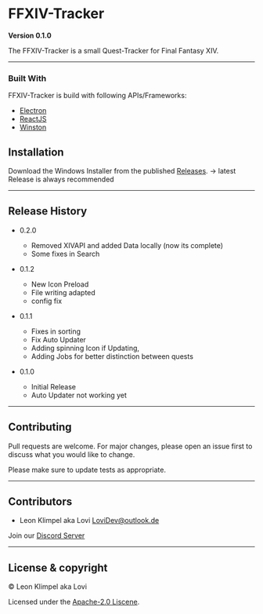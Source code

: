 # FFXIV-Tracker

**Version 0.1.0**

The FFXIV-Tracker is a small Quest-Tracker for Final Fantasy XIV.

---

### Built With

FFXIV-Tracker is build with following APIs/Frameworks:

- [Electron](https://www.electronjs.org/)
- [ReactJS](https://reactjs.org/)
- [Winston](https://www.npmjs.com/package/winston)

## Installation

Download the Windows Installer from the published [Releases](https://github.com/Lovi1997/ffxiv-tracker/releases).
-> latest Release is always recommended

---

## Release History

- 0.2.0
  - Removed XIVAPI and added Data locally (now its complete)
  - Some fixes in Search

- 0.1.2
  - New Icon Preload
  - File writing adapted
  - config fix

- 0.1.1

  - Fixes in sorting
  - Fix Auto Updater
  - Adding spinning Icon if Updating,
  - Adding Jobs for better distinction between quests

- 0.1.0
  - Initial Release
  - Auto Updater not working yet

---

## Contributing

Pull requests are welcome. For major changes, please open an issue first to discuss what you would like to change.

Please make sure to update tests as appropriate.

---

## Contributors

- Leon Klimpel aka Lovi <LoviDev@outlook.de>

Join our [Discord Server](https://discord.gg/zKh9uxUX8j)

---

## License & copyright

© Leon Klimpel aka Lovi

Licensed under the [Apache-2.0 Liscene](LICENSE).
